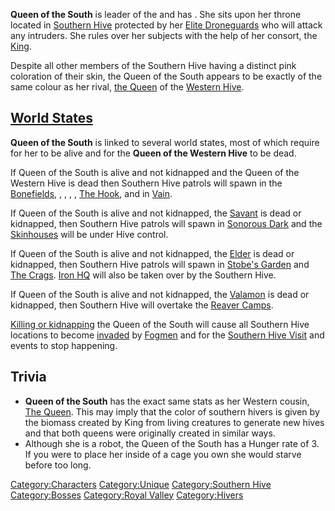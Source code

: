 **Queen of the South** is leader of the [](03%20-%20Projects%20&%20Wikis/Kenshi/Kenshi%20Wiki/Kenshi%20Wiki%20Template/Southern_Hive.md) and has [](Diplomatic_Status.md). She sits upon her throne located
in [Southern Hive](Southern_Hive_(Location).md "wikilink") protected by her
[Elite Droneguards](Elite_Droneguard.md "wikilink") who will attack any
intruders. She rules over her subjects with the help of her consort, the
[King](King.md "wikilink").

Despite all other members of the Southern Hive having a distinct pink
coloration of their skin, the Queen of the South appears to be exactly
of the same colour as her rival, [the Queen](The_Queen.md "wikilink") of
the [Western Hive](Western_Hive.md "wikilink").

## [World States](World_States.md "wikilink")

**Queen of the South** is linked to several world states, most of which
require for her to be alive and for the **Queen of the Western Hive** to
be dead.

If Queen of the South is alive and not kidnapped and the Queen of the
Western Hive is dead then Southern Hive patrols will spawn in the
[Bonefields](Bonefields.md "wikilink"), [](Border_Zone.md), [](Flats_Lagoon_(Zone).md), [](Okran's_Gulf.md), [](Okran's_Pride.md), [The Hook](The_Hook.md "wikilink"), [](The_Swamp.md) and in [Vain](Vain.md "wikilink").

If Queen of the South is alive and not kidnapped, the
[Savant](Savant.md "wikilink") is dead or kidnapped, then Southern Hive
patrols will spawn in [Sonorous Dark](Sonorous_Dark.md "wikilink") and the
[Skinhouses](Skinhouse.md "wikilink") will be under Hive control.

If Queen of the South is alive and not kidnapped, the
[Elder](Elder.md "wikilink") is dead or kidnapped, then Southern Hive
patrols will spawn in [Stobe's Garden](Stobe's_Garden.md "wikilink") and
[The Crags](The_Crags.md "wikilink"). [Iron HQ](Iron_HQ.md "wikilink") will
also be taken over by the Southern Hive.

If Queen of the South is alive and not kidnapped, the
[Valamon](Valamon.md "wikilink") is dead or kidnapped, then Southern Hive
will overtake the [Reaver Camps](Reaver_Camp.md "wikilink").

[Killing or kidnapping](World_States.md "wikilink") the Queen of the South
will cause all Southern Hive locations to become
[invaded](Town_Overrides.md "wikilink") by [Fogmen](03%20-%20Projects%20&%20Wikis/Kenshi/Kenshi%20Wiki/Kenshi%20Wiki%20Template/Fogmen.md "wikilink") and
for the [Southern Hive Visit](Southern_Hive_Visit.md "wikilink") and [](Hive_Eviction.md) events to stop happening.

## Trivia

- **Queen of the South** has the exact same stats as her Western cousin,
  [The Queen](The_Queen.md "wikilink"). This may imply that the color of
  southern hivers is given by the biomass created by King from living
  creatures to generate new hives and that both queens were originally
  created in similar ways.
- Although she is a robot, the Queen of the South has a Hunger rate
  of 3. If you were to place her inside of a cage you own she would
  starve before too long.

[Category:Characters](Category:Characters "wikilink")
[Category:Unique](Category:Unique "wikilink") [Category:Southern
Hive](Category:Southern_Hive "wikilink")
[Category:Bosses](Category:Bosses "wikilink") [Category:Royal
Valley](Category:Royal_Valley "wikilink")
[Category:Hivers](Category:Hivers "wikilink")